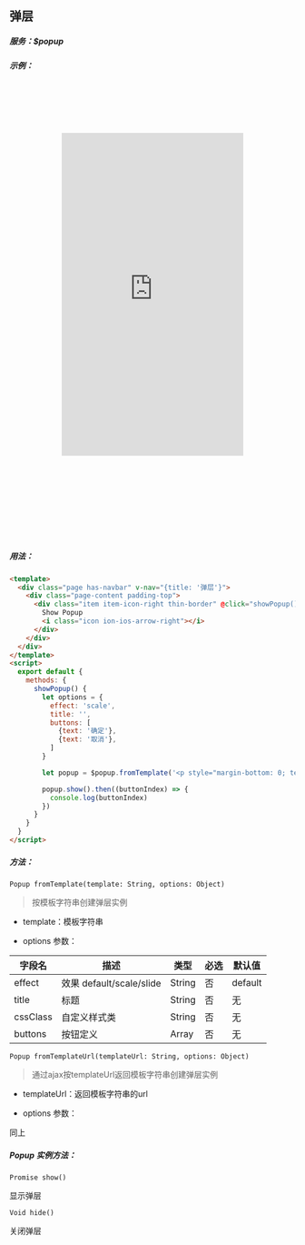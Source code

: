 ## 弹层

##### 服务：$popup

##### 示例：

<style>
  .device-ios { width: 467px; height: 800px; background: url(../img/devices-sprite.jpg) center top no-repeat; background-size: 467px; margin: 0 auto; text-align: center; }
  .demo-ios { margin-top: 85px; width: 320px; height: 568px; }
</style>

<div class="device-ios">
  <iframe class="demo-ios" src="https://wangdahoo.github.io/vonic-doc-examples/#/popup" frameborder="0"></iframe>
</div>

##### 用法：

```html
<template>
  <div class="page has-navbar" v-nav="{title: '弹层'}">
    <div class="page-content padding-top">
      <div class="item item-icon-right thin-border" @click="showPopup()">
        Show Popup
        <i class="icon ion-ios-arrow-right"></i>
      </div>
    </div>
  </div>
</template>
<script>
  export default {
    methods: {
      showPopup() {
        let options = {
          effect: 'scale',
          title: '',
          buttons: [
            {text: '确定'},
            {text: '取消'},
          ]
        }

        let popup = $popup.fromTemplate('<p style="margin-bottom: 0; text-align: center;">自定义内容</p>', options)

        popup.show().then((buttonIndex) => {
          console.log(buttonIndex)
        })
      }
    }
  }
</script>
```

##### 方法：

`Popup fromTemplate(template: String, options: Object)`
> 按模板字符串创建弹层实例

- template：模板字符串

- options 参数：

| 字段名 | 描述 | 类型 | 必选 | 默认值 |
|-----|-----|-----|-----|-----|
| effect | 效果 default/scale/slide | String | 否 | default |
| title | 标题 | String | 否 | 无 |
| cssClass | 自定义样式类 | String | 否 | 无 |
| buttons | 按钮定义 | Array | 否 | 无 |

`Popup fromTemplateUrl(templateUrl: String, options: Object) `
> 通过ajax按templateUrl返回模板字符串创建弹层实例

- templateUrl：返回模板字符串的url

- options 参数：

同上

##### Popup 实例方法：

`Promise show() `

显示弹层

`Void hide()` 

关闭弹层
